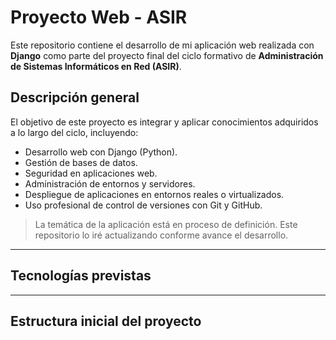 # Proyecto Web - ASIR

Este repositorio contiene el desarrollo de mi aplicación web realizada con **Django** como parte del proyecto final del ciclo formativo de **Administración de Sistemas Informáticos en Red (ASIR)**.

## Descripción general

El objetivo de este proyecto es integrar y aplicar conocimientos adquiridos a lo largo del ciclo, incluyendo:

- Desarrollo web con Django (Python).
- Gestión de bases de datos.
- Seguridad en aplicaciones web.
- Administración de entornos y servidores.
- Despliegue de aplicaciones en entornos reales o virtualizados.
- Uso profesional de control de versiones con Git y GitHub.

>  La temática de la aplicación está en proceso de definición. Este repositorio lo iré actualizando conforme avance el desarrollo.

---

## Tecnologías previstas

---

##  Estructura inicial del proyecto

```bash
